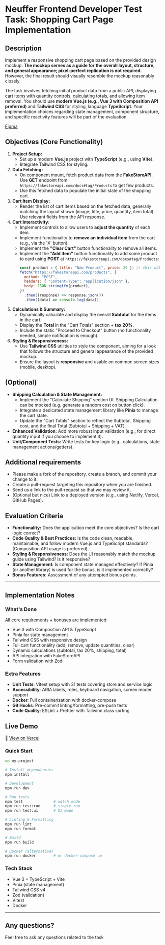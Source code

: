 # Neuffer Frontend Developer Test Task: Shopping Cart Page Implementation

## Description

Implement a responsive shopping cart page based on the provided design mockup. **The mockup serves as a guide for the overall layout, structure, and general appearance; pixel-perfect replication is not required.** However, the final result should visually resemble the mockup reasonably closely.

The task involves fetching initial product data from a public API, displaying cart items with quantity controls, calculating totals, and allowing item removal. You should use **modern Vue.js (e.g., Vue 3 with Composition API preferred)** and **Tailwind CSS** for styling, language **TypeScript**. Your implementation choices regarding state management, component structure, and specific reactivity features will be part of the evaluation.

[Figma](https://www.figma.com/design/2mppTVDIBBU2h7JLmUhmNs/Test-Task-Cart?node-id=0-1&t=G88ScS1O8oBju1zB-1)

## Objectives (Core Functionality)

1.  **Project Setup:**
    - Set up a modern **Vue.js** project with **TypeScript** (e.g., using **Vite**).
    - Integrate Tailwind CSS for styling.
2.  **Data Fetching:**
    - On component mount, fetch product data from the **FakeStoreAPI**. Use **GET** endpoint from `https://fakestoreapi.com/docs#tag/Products` to get few products.
    - Use this fetched data to populate the initial state of the shopping cart.
3.  **Cart Item Display:**
    - Render the list of cart items based on the fetched data, generally matching the layout shown (image, title, price, quantity, item total). Use relevant fields from the API response.
4.  **Cart Interactivity:**
    - Implement controls to allow users to **adjust the quantity** of each item.
    - Implement functionality to **remove an individual item** from the cart (e.g., via the 'X' button).
    - Implement the **"Clear Cart"** button functionality to remove all items.
    - Implement the **"Add Item"** button functionality to add some product to card using **POST** at `https://fakestoreapi.com/docs#tag/Products`:
      ```javascript
      const product = { title: "New Product", price: 29 }; // this will be in response
      fetch("https://fakestoreapi.com/products", {
        method: "POST",
        headers: { "Content-Type": "application/json" },
        body: JSON.stringify(product),
      })
        .then((response) => response.json())
        .then((data) => console.log(data));
      ```
5.  **Calculations & Summary:**
    - Dynamically calculate and display the overall **Subtotal** for the items in the cart.
    - Display the **Total** in the "Cart Totals" section + **tax 20%**.
    - Include the static "Proceed to Checkout" button (no functionality needed, simple notification is enough).
6.  **Styling & Responsiveness:**
    - Use **Tailwind CSS** utilities to style the component, aiming for a look that follows the structure and general appearance of the provided mockup.
    - Ensure the layout is **responsive** and usable on common screen sizes (mobile, desktop).

## (Optional)

- **Shipping Calculation & State Management:**
  - Implement the "Calculate Shipping" section UI. Shipping Calculation can be mocked (e.g. generate a random cost on button click).
  - Integrate a dedicated state management library like **Pinia** to manage the cart state.
  - Update the "Cart Totals" section to reflect the Subtotal, Shipping cost, and the final Total (Subtotal + Shipping + VAT).
- **Enhanced Validation:** Add more robust input validation (e.g., for direct quantity input if you choose to implement it).
- **Unit/Component Tests:** Write tests for key logic (e.g., calculations, state management actions/getters).

## Additional requirements

- Please make a fork of the repository, create a branch, and commit your change to it.
- Create a pull-request targeting this repository when you are finished.
- Send us a link to the pull-request so that we may review it.
- (Optional but nice) Link to a deployed version (e.g., using Netlify, Vercel, GitHub Pages).

## Evaluation Criteria

- **Functionality:** Does the application meet the core objectives? Is the cart logic correct?
- **Code Quality & Best Practices:** Is the code clean, readable, maintainable, and follow modern Vue.js and TypeScript standards? (Composition API usage is preferred).
- **Styling & Responsiveness:** Does the UI reasonably match the mockup guide using Tailwind? Is it responsive?
- **State Management:** Is component state managed effectively? If Pinia (or another library) is used for the bonus, is it implemented correctly?
- **Bonus Features:** Assessment of any attempted bonus points.

---

## Implementation Notes

### What's Done

All core requirements + bonuses are implemented:

- Vue 3 with Composition API & TypeScript
- Pinia for state management
- Tailwind CSS with responsive design
- Full cart functionality (add, remove, update quantities, clear)
- Dynamic calculations (subtotal, tax 20%, shipping, total)
- API integration with FakeStoreAPI
- Form validation with Zod

### Extra Features

- **Unit Tests**: Vitest setup with 31 tests covering store and service logic
- **Accessibility**: ARIA labels, roles, keyboard navigation, screen reader support
- **Docker**: Full containerization with docker-compose
- **Git Hooks**: Pre-commit linting/formatting, pre-push tests
- **Code Quality**: ESLint + Prettier with Tailwind class sorting


## Live Demo

🔗 [View on Vercel](https://frontend-test-task-irwrv0exq-pvttrixs-projects.vercel.app/)

### Quick Start

```bash
cd my-project

# Install dependencies
npm install

# Development
npm run dev

# Run tests
npm test              # watch mode
npm run test:run      # single run
npm run test:ui       # UI mode

# Linting & Formatting
npm run lint
npm run format

# Build
npm run build

# Docker (alternative)
npm run docker        # or docker-compose up
```

### Tech Stack

- Vue 3 + TypeScript + Vite
- Pinia (state management)
- Tailwind CSS v4
- Zod (validation)
- Vitest
- Docker
---

## Any questions?

Feel free to ask any questions related to the task
